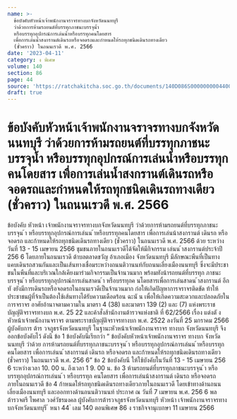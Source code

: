 ```yaml
---
name: >-
  ข้อบังคับหัวหน้าเจ้าพนักงานจราจรทางบกจังหวัดนนทบุรี
  ว่าด้วยการห้ามรถยนต์ที่บรรทุกภาชนะบรรจุน้ำ
  หรือบรรทุกอุปกรณ์การเล่นน้ำหรือบรรทุกคนโดยสาร
  เพื่อการเล่นน้ำสงกรานต์เดินรถหรือจอดรถและกำหนดให้รถทุกชนิดเดินรถทางเดียว
  (ชั่วคราว) ในถนนเรวดี พ.ศ. 2566
date: '2023-04-11'
category: ง พิเศษ
volume: 140
section: 86
page: 44
source: 'https://ratchakitcha.soc.go.th/documents/140D086S0000000004400.pdf'
draft: true
---
```


# ข้อบังคับหัวหน้าเจ้าพนักงานจราจรทางบกจังหวัดนนทบุรี ว่าด้วยการห้ามรถยนต์ที่บรรทุกภาชนะบรรจุน้ำ หรือบรรทุกอุปกรณ์การเล่นน้ำหรือบรรทุกคนโดยสาร เพื่อการเล่นน้ำสงกรานต์เดินรถหรือจอดรถและกำหนดให้รถทุกชนิดเดินรถทางเดียว (ชั่วคราว) ในถนนเรวดี พ.ศ. 2566

ข้อบังคับ หัวหน้า เจ้าพนักงานจราจรทางบกจังหวัดนนทบุรี ว่าด้วยการห้ามรถยนต์ที่บรรทุกภาชนะบรรจุน ้า หรือบรรทุกอุปกรณ์การเล่นน ้าหรือบรรทุกคนโดยสาร เพื่อการเล่นน้าสงกรานต์ เดินรถ หรือจอดรถ และก้าหนดให้รถทุกชนิดเดินรถทางเดียว (ชั่วคราว) ในถนนเรวดี พ.ศ. 2566 ด้วย ระหว่างวันที่ 13 - 15 เมษายน 2566 ชุมชนภายในถนนเรวดีได้จัดให้มีกิจกรรม เล่นน ้าสงกรานต์ประจ้าปี 256 6 โดยภายในถนนเรวดี ต้าบลตลาดขวัญ อ้าเภอเมือง จังหวัดนนทบุรี มีลักษณะพืนที่เป็นทางแคบเดินรถสวนกันและเป็นเส้นทางเชื่อมระหว่างถนนติวานนท์กับถนนเลี่ยงเมืองนนทบุรี ซึ่งจะมีประชาชนในพืนที่และบริเวณใกล้เคียงมาร่วมกิจกรรมเป็นจ้านวนมาก พร้อมทังน้ารถยนต์ที่บรรทุก ภาชนะบรรจุน ้า หรือบรรทุกอุปกรณ์การเล่นสาดน ้า หรือบรรทุกค นโดยสารเพื่อการเล่นสาดน ้าสงกรานต์ อีกทั งยังมีการเดินรถหรือจอดรถในถนนเรวดีเป็นจ้านวนมาก ก่อให้เกิดปัญหาการจราจรติดขัด ท้าให้ประชาชนผู้ที่จ้าเป็นต้องใช้เส้นทางได้รับความเดือดร้อน ฉะนั น เพื่อให้เกิดความสะดวกและปลอดภัยในการจราจร อาศัยอ้านาจตามความใน มาตรา 4 (38) และมาตรา 139 (2) และ (7) แห่งพระราชบัญญัติจราจรทางบก พ.ศ. 25 22 และค้าสั่งส้านักงานต้ารวจแห่งชาติ ที่ 62/2566 เรื่อง แต่งตั งหัวหน้าเจ้าพนักงานจราจร ตามพระราชบัญญัติจราจรทางบก พ.ศ. 2522 ลงวันที่ 25 มกราคม 2566 ผู้บังคับการ ต้าร วจภูธรจังหวัดนนทบุรี ในฐานะหัวหน้าเจ้าพนักงานจราจร ทางบก จังหวัดนนทบุรี จึงออกข้อบังคับไว้ ดังนี ข้อ 1 ข้อบังคับนีเรียกว่า “ ข้อบังคับหัวหน้าเจ้าพนักงานจราจร ทางบก จังหวัดนนทบุรี ว่าด้วย การห้ามรถยนต์ที่บรรทุกภาชนะบรรจุน ้า หรือบรรทุกอุปกรณ์การเล่นน ้าหรือบรรทุกคนโดยสาร เพื่อการเล่นน ้าสงกรานต์ เดินรถ หรือจอดรถ และก้าหนดให้รถทุกชนิดเดินรถทางเดียว (ชั่วคราว) ในถนนเรวดี พ.ศ. 256 6” ข้อ 2 ข้อบังคับนี ให้ใช้บังคับในวันที่ 13 - 15 เมษายน 256 6 ระหว่างเวลา 10. 00 น. ถึงเวลา 1 9. 00 น. ข้อ 3 ห้ามรถยนต์ที่บรรทุกภาชนะบรรจุน ้า หรือบรรทุกอุปกรณ์การเล่นน ้า หรือบรรทุก คนโดยสาร เพื่อการเล่นน้าสงกรานต์ เดินรถ หรือจอดรถภายในถนนเรวดี ข้อ 4 ก้าหนดให้รถทุกชนิดเดินรถทางเดียวภายในถนนเรวดี โดยเข้าทางด้านถนนเลี่ยงเมืองนนทบุรี และออกทางด้านถนนติวานนท์ ประกาศ ณ วันที่ 7 เมษายน พ.ศ. 256 6 พลต้ารวจตรี ไพศาล วงศ์วัชรมงคล ผู้บังคับการต้ารวจภูธรจังหวัดนนทบุรี หัวหน้า เจ้าพนักงานจราจรทางบกจังหวัดนนทบุรี ้ หนา 44 ่ เลม 140 ตอนพิเศษ 86 ง ราชกิจจานุเบกษา 11 เมษายน 2566
